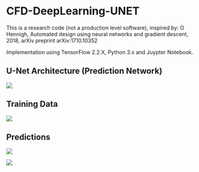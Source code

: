 # CFD-DeepLearning-UNET
This is a research code (not a production level software), inspired by: O Hennigh, Automated design using neural networks and gradient descent, 2018, arXiv preprint arXiv:1710.10352

Implementation using TensorFlow 2.2.X, Python 3.x and Juypter Notebook.

## U-Net Architecture (Prediction Network)
![](plots/Unet_architecture.png)


## Training Data 
![](plots/montage_train.gif)

## Predictions
![](plots/montage_test_epsilon015.gif)

![](plots/montage_test_epsilon01.gif)
